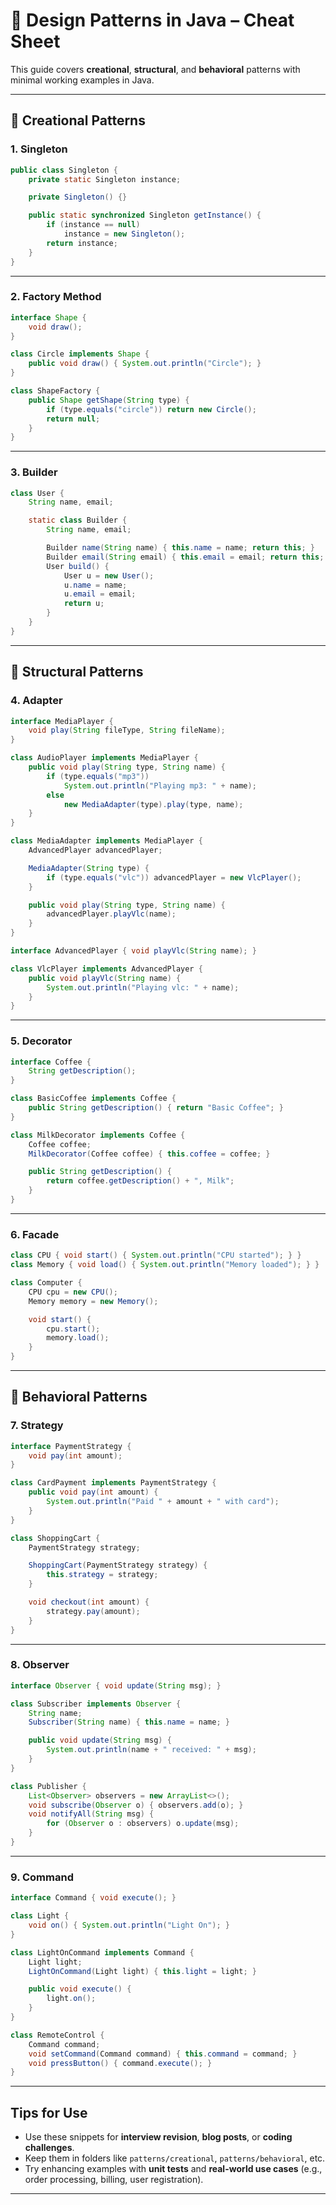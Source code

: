 # 🎯 Design Patterns in Java – Cheat Sheet

This guide covers **creational**, **structural**, and **behavioral** patterns with minimal working examples in Java.

---

## 🔨 Creational Patterns

### 1. Singleton

```java
public class Singleton {
    private static Singleton instance;

    private Singleton() {}

    public static synchronized Singleton getInstance() {
        if (instance == null)
            instance = new Singleton();
        return instance;
    }
}
```

---

### 2. Factory Method

```java
interface Shape {
    void draw();
}

class Circle implements Shape {
    public void draw() { System.out.println("Circle"); }
}

class ShapeFactory {
    public Shape getShape(String type) {
        if (type.equals("circle")) return new Circle();
        return null;
    }
}
```

---

### 3. Builder

```java
class User {
    String name, email;

    static class Builder {
        String name, email;

        Builder name(String name) { this.name = name; return this; }
        Builder email(String email) { this.email = email; return this; }
        User build() {
            User u = new User();
            u.name = name;
            u.email = email;
            return u;
        }
    }
}
```

---

## 🧱 Structural Patterns

### 4. Adapter

```java
interface MediaPlayer {
    void play(String fileType, String fileName);
}

class AudioPlayer implements MediaPlayer {
    public void play(String type, String name) {
        if (type.equals("mp3"))
            System.out.println("Playing mp3: " + name);
        else
            new MediaAdapter(type).play(type, name);
    }
}

class MediaAdapter implements MediaPlayer {
    AdvancedPlayer advancedPlayer;

    MediaAdapter(String type) {
        if (type.equals("vlc")) advancedPlayer = new VlcPlayer();
    }

    public void play(String type, String name) {
        advancedPlayer.playVlc(name);
    }
}

interface AdvancedPlayer { void playVlc(String name); }

class VlcPlayer implements AdvancedPlayer {
    public void playVlc(String name) {
        System.out.println("Playing vlc: " + name);
    }
}
```

---

### 5. Decorator

```java
interface Coffee {
    String getDescription();
}

class BasicCoffee implements Coffee {
    public String getDescription() { return "Basic Coffee"; }
}

class MilkDecorator implements Coffee {
    Coffee coffee;
    MilkDecorator(Coffee coffee) { this.coffee = coffee; }

    public String getDescription() {
        return coffee.getDescription() + ", Milk";
    }
}
```

---

### 6. Facade

```java
class CPU { void start() { System.out.println("CPU started"); } }
class Memory { void load() { System.out.println("Memory loaded"); } }

class Computer {
    CPU cpu = new CPU();
    Memory memory = new Memory();

    void start() {
        cpu.start();
        memory.load();
    }
}
```

---

## 🤝 Behavioral Patterns

### 7. Strategy

```java
interface PaymentStrategy {
    void pay(int amount);
}

class CardPayment implements PaymentStrategy {
    public void pay(int amount) {
        System.out.println("Paid " + amount + " with card");
    }
}

class ShoppingCart {
    PaymentStrategy strategy;

    ShoppingCart(PaymentStrategy strategy) {
        this.strategy = strategy;
    }

    void checkout(int amount) {
        strategy.pay(amount);
    }
}
```

---

### 8. Observer

```java
interface Observer { void update(String msg); }

class Subscriber implements Observer {
    String name;
    Subscriber(String name) { this.name = name; }

    public void update(String msg) {
        System.out.println(name + " received: " + msg);
    }
}

class Publisher {
    List<Observer> observers = new ArrayList<>();
    void subscribe(Observer o) { observers.add(o); }
    void notifyAll(String msg) {
        for (Observer o : observers) o.update(msg);
    }
}
```

---

### 9. Command

```java
interface Command { void execute(); }

class Light {
    void on() { System.out.println("Light On"); }
}

class LightOnCommand implements Command {
    Light light;
    LightOnCommand(Light light) { this.light = light; }

    public void execute() {
        light.on();
    }
}

class RemoteControl {
    Command command;
    void setCommand(Command command) { this.command = command; }
    void pressButton() { command.execute(); }
}
```

---

##  Tips for Use

- Use these snippets for **interview revision**, **blog posts**, or **coding challenges**.
- Keep them in folders like `patterns/creational`, `patterns/behavioral`, etc.
- Try enhancing examples with **unit tests** and **real-world use cases** (e.g., order processing, billing, user registration).

---

